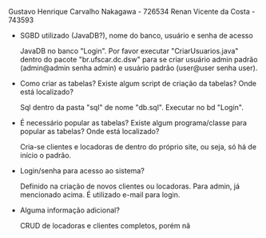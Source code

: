Gustavo Henrique Carvalho Nakagawa  -  726534
Renan Vicente da Costa              -  743593 

* SGBD utilizado (JavaDB?), nome do banco, usuário e senha de acesso

	JavaDB no banco "Login". Por favor executar "CriarUsuarios.java" dentro do pacote "br.ufscar.dc.dsw" para se criar 
usuário admin padrão (admin@admin senha admin) e usuário padrão (user@user senha user).

* Como criar as tabelas? Existe algum script de criação da tabelas? Onde está localizado?
	
	Sql dentro da pasta "sql" de nome "db.sql". Executar no bd "Login".

* É necessário popular as tabelas? Existe algum programa/classe para popular as tabelas? Onde está localizado?

	Cria-se clientes e locadoras de dentro do próprio site, ou seja, só há de início o padrão.

* Login/senha para acesso ao sistema?

	Definido na criação de novos clientes ou locadoras. Para admin, já mencionado acima. É utilizado e-mail para login.

* Alguma informação adicional?

	CRUD de locadoras e clientes completos, porém nã

